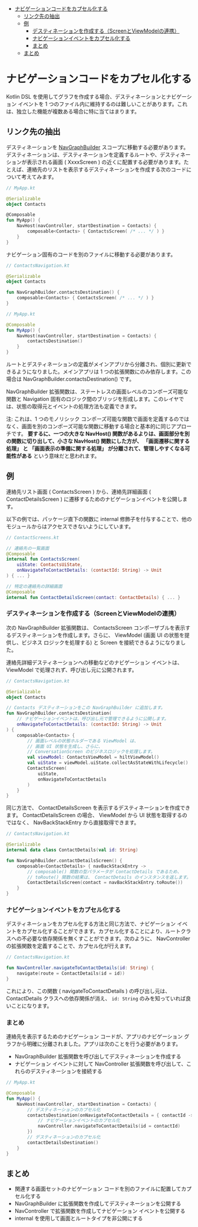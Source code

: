 - [ナビゲーションコードをカプセル化する](#ナビゲーションコードをカプセル化する)
  - [リンク先の抽出](#リンク先の抽出)
  - [例](#例)
    - [デスティネーションを作成する（ScreenとViewModelの連携）](#デスティネーションを作成するscreenとviewmodelの連携)
    - [ナビゲーションイベントをカプセル化する](#ナビゲーションイベントをカプセル化する)
    - [まとめ](#まとめ)
  - [まとめ](#まとめ-1)


# ナビゲーションコードをカプセル化する

Kotlin DSL を使用してグラフを作成する場合、デスティネーションとナビゲーション イベントを 1 つのファイル内に維持するのは難しいことがあります。これは、独立した機能が複数ある場合に特に当てはまります。


## リンク先の抽出

デスティネーションを [NavGraphBuilder](https://developer.android.com/reference/kotlin/androidx/navigation/NavGraphBuilder?hl=ja&_gl=1*wj0trj*_up*MQ..*_ga*MTU0NjM2NDc1Mi4xNzMzNzkyNDc4*_ga_6HH9YJMN9M*MTczMzkxMDU2Mi4zLjAuMTczMzkxMDU2Mi4wLjAuOTc2MjEyMTgz) スコープに移動する必要があります。デスティネーションは、デスティネーションを定義するルートや、デスティネーションが表示される画面 ( XxxxScreen ) の近くに配置する必要があります。たとえば、連絡先のリストを表示するデスティネーションを作成する次のコードについて考えてみます。

```kotlin
// MyApp.kt

@Serializable
object Contacts

@Composable
fun MyApp() {
    NavHost(navController, startDestination = Contacts) {
        composable<Contacts> { ContactsScreen( /* ... */ ) }
    }
}
```

ナビゲーション固有のコードを別のファイルに移動する必要があります。

```kotlin
// ContactsNavigation.kt

@Serializable
object Contacts

fun NavGraphBuilder.contactsDestination() {
    composable<Contacts> { ContactsScreen( /* ... */ ) }
}

// MyApp.kt

@Composable
fun MyApp() {
    NavHost(navController, startDestination = Contacts) {
        contactsDestination()
    }
}
```

ルートとデスティネーションの定義がメインアプリから分離され、個別に更新できるようになりました。メインアプリは 1 つの拡張関数にのみ依存します。この場合は NavGraphBuilder.contactsDestination() です。

NavGraphBuilder 拡張関数は、ステートレスの画面レベルのコンポーズ可能な関数と Navigation 固有のロジック間のブリッジを形成します。このレイヤでは、状態の取得元とイベントの処理方法も定義できます。

注: これは、1 つのモノリシック コンポーズ可能な関数で画面を定義するのではなく、画面を別のコンポーズ可能な関数に移動する場合と基本的に同じアプローチです。 **要するに、一つの大きな NavHost() 関数があるよりは、画面部分を別の関数に切り出して、小さな NavHost() 関数にした方が、 「画面遷移に関する処理」 と 「画面表示の準備に関する処理」 が分離されて、管理しやすくなる可能性がある** という意味だと思われます。


## 例

連絡先リスト画面 ( ContactsScreen ) から、連絡先詳細画面 ( ContactDetailsScreen ) に遷移するためのナビゲーションイベントを公開します。

以下の例では、パッケージ直下の関数に internal 修飾子を付与することで、他のモジュールからはアクセスできないようにしています。

```kotlin
// ContactScreens.kt

// 連絡先の一覧画面
@Composable
internal fun ContactsScreen(
    uiState: ContactsUiState,
    onNavigateToContactDetails: (contactId: String) -> Unit
) { ... }

// 特定の連絡先の詳細画面
@Composable
internal fun ContactDetailsScreen(contact: ContactDetails) { ... }
```


### デスティネーションを作成する（ScreenとViewModelの連携）

次の NavGraphBuilder 拡張関数は、 ContactsScreen コンポーザブルを表示するデスティネーションを作成します。さらに、 ViewModel (画面 UI の状態を提供し、ビジネス ロジックを処理する) と Screen を接続できるようになりました。

連絡先詳細デスティネーションへの移動などのナビゲーション イベントは、 ViewModel で処理されず、呼び出し元に公開されます。

```kotlin
// ContactsNavigation.kt

@Serializable
object Contacts

// Contacts デスティネーションをこの NavGraphBuilder に追加します。
fun NavGraphBuilder.contactsDestination(
    // ナビゲーションイベントは、呼び出し元で管理できるように公開します。
    onNavigateToContactDetails: (contactId: String) -> Unit
) {
    composable<Contacts> {
        // 画面レベルの状態ホルダーである ViewModel は、
        // 画面 UI 状態を生成し、さらに、
        // ConversationScreen のビジネスロジックを処理します。
        val viewModel: ContactsViewModel = hiltViewModel()
        val uiState = viewModel.uiState.collectAsStateWithLifecycle()
        ContactsScreen(
            uiState,
            onNavigateToContactDetails
        )
    }
}
```

同じ方法で、 ContactDetailsScreen を表示するデスティネーションを作成できます。 ContactDetailsScreen の場合、 ViewModel から UI 状態を取得するのではなく、 NavBackStackEntry から直接取得できます。

```kotlin
// ContactsNavigation.kt

@Serializable
internal data class ContactDetails(val id: String)

fun NavGraphBuilder.contactDetailsScreen() {
    composable<ContactDetails> { navBackStackEntry ->
        // composable() 関数の型パラメータが ContactDetails であるため、
        // toRoute() 関数の結果は、 ContactDetails のインスタンスを返します。
        ContactDetailsScreen(contact = navBackStackEntry.toRoute())
    }
}
```


### ナビゲーションイベントをカプセル化する

デスティネーションをカプセル化する方法と同じ方法で、ナビゲーション イベントをカプセル化することができます。カプセル化することにより、ルートクラスへの不必要な依存関係を無くすことができます。次のように、 NavController の拡張関数を定義することで、カプセル化が行えます。

```kotlin
// ContactsNavigation.kt

fun NavController.navigateToContactDetails(id: String) {
    navigate(route = ContactDetails(id = id))
}
```

これにより、この関数 ( navigateToContactDetails ) の呼び出し元は、 ContactDetails クラスへの依存関係が消え、 `id: String` のみを知っていれば良いことになります。


### まとめ

連絡先を表示するためのナビゲーション コードが、アプリのナビゲーション グラフから明確に分離されました。アプリは次のことを行う必要があります。

- NavGraphBuilder 拡張関数を呼び出してデスティネーションを作成する
- ナビゲーション イベントに対して NavController 拡張関数を呼び出して、これらのデスティネーションを接続する

```kotlin
// MyApp.kt

@Composable
fun MyApp() {
    NavHost(navController, startDestination = Contacts) {
        // デスティネーションのカプセル化
        contactsDestination(onNavigateToContactDetails = { contactId ->
            // ナビゲーションイベントのカプセル化
            navController.navigateToContactDetails(id = contactId)
        })
        // デスティネーションのカプセル化
        contactDetailsDestination()
    }
}
```


## まとめ

- 関連する画面セットのナビゲーション コードを別のファイルに配置してカプセル化する
- NavGraphBuilder に拡張関数を作成してデスティネーションを公開する
- NavController で拡張関数を作成してナビゲーション イベントを公開する
- internal を使用して画面とルートタイプを非公開にする

